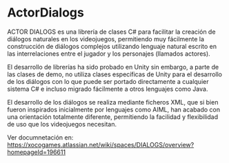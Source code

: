 # ActorDialogs
ACTOR DIALOGS es una librería de clases C# para facilitar la creación de diálogos naturales en los videojuegos, permitiendo muy fácilmente la construcción de diálogos complejos utilizando lenguaje natural  escrito en las interrelaciones entre el jugador y los personajes (llamados actores).

El desarrollo de librerías ha sido probado en Unity sin embargo, a parte de las clases de demo, no utiliza clases específicas de Unity para el desarrollo de los diálogos con lo que puede ser portado directamente a cualquier sistema C# e incluso migrado fácilmente a otros lenguajes como Java.

El desarrollo de los diálogos se realiza mediante ficheros XML, que si bien fueron inspirados inicialmente por lenguajes como AIML, han acabado con una orientación totalmente diferente, permitiendo la facilidad y flexibilidad de uso que los videojuegos necesitan.

Ver documnetación en: https://xocogames.atlassian.net/wiki/spaces/DIALOGS/overview?homepageId=196611
